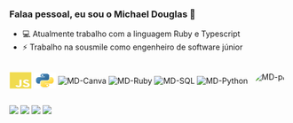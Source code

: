 ### Falaa pessoal, eu sou o Michael Douglas 👋

- 💻 Atualmente trabalho com a linguagem Ruby e Typescript
- ⚡ Trabalho na sousmile como engenheiro de software júnior

<div style="display: inline_block"><br>
  <img align="center" alt="MD-Js" height="30" width="40" src="https://raw.githubusercontent.com/devicons/devicon/master/icons/javascript/javascript-plain.svg">
  <img align="center" alt="MD-Python" height="30" width="40" src="https://raw.githubusercontent.com/devicons/devicon/master/icons/python/python-original.svg">
  <img align="center" alt="MD-Canva" height="30" width="40" src="https://miro.medium.com/max/400/1*0LPW_rMjAE_s5WPIiBOoEQ.png">
  <img align="center" alt="MD-Ruby" height="30" width="40" src="https://cdn.jsdelivr.net/gh/devicons/devicon/icons/ruby/ruby-original.svg">
  <img align="center" alt="MD-SQL" height="30" width="40" src="https://cdn.jsdelivr.net/gh/devicons/devicon/icons/postgresql/postgresql-plain.svg">  
  <img align="right" alt="MD-pic" height="150" style="border-radius:50px;" src="https://www.gifcen.com/wp-content/uploads/2022/04/zoro-gif-5.gif">
  <img align="center" alt="MD-Python" height="30" width="40" src="https://upload.wikimedia.org/wikipedia/commons/thumb/c/cf/Angular_full_color_logo.svg/2048px-Angular_full_color_logo.svg.png">
</div>

##

<div>
  <a href="https://www.instagram.com/michael_sp/" target="_blank"><img src="https://img.shields.io/badge/-Instagram-%23E4405F?style=for-the-badge&logo=instagram&logoColor=white" target="_blank"></a>
 <a href="https://discord.gg/Scnud6sd" target="_blank"><img src="https://img.shields.io/badge/Discord-7289DA?style=for-the-badge&logo=discord&logoColor=white" target="_blank"></a> 
  <a href = "mailto:michael.emboava20@gmail.com"><img src="https://img.shields.io/badge/-Gmail-%23333?style=for-the-badge&logo=gmail&logoColor=white" target="_blank"></a>
  <a href="https://www.linkedin.com/in/michael-douglas-a79765222/" target="_blank"><img src="https://img.shields.io/badge/-LinkedIn-%230077B5?style=for-the-badge&logo=linkedin&logoColor=white" target="_blank"></a>
</div>


